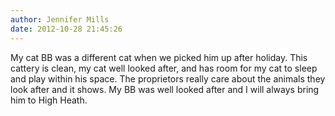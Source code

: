 ```yaml
---
author: Jennifer Mills
date: 2012-10-28 21:45:26
---
```

My cat BB was a different cat when we picked him up after holiday. This cattery is clean, my cat well looked after, and has room for my cat to sleep and play within his space. The proprietors really care about the animals they look after and it shows. My BB was well looked after and I will always bring him to High Heath.

